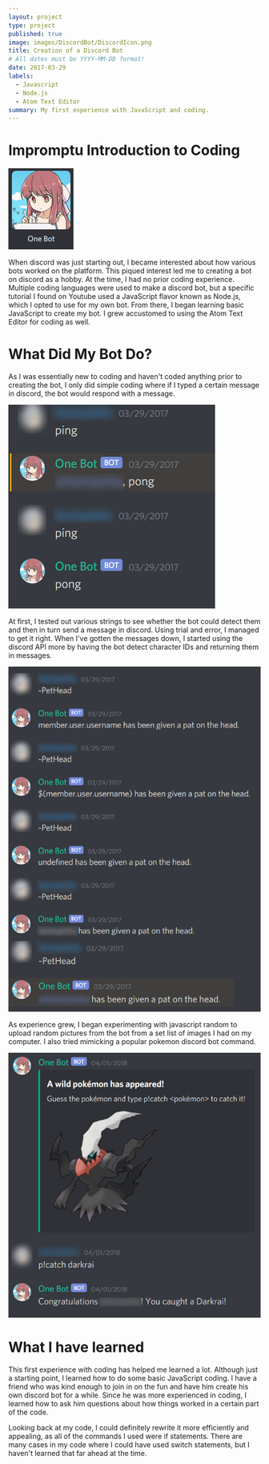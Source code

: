 ```yaml
---
layout: project
type: project
published: true
image: images/DiscordBot/DiscordIcon.png
title: Creation of a Discord Bot
# All dates must be YYYY-MM-DD format!
date: 2017-03-29
labels:
  - Javascript
  - Node.js
  - Atom Text Editor
summary: My first experience with JavaScript and coding.
---
```


# Impromptu Introduction to Coding

<img class="ui medium right floated rounded image" src="../images/DiscordBot/one bot.png">

When discord was just starting out, I became interested about how various bots worked on the platform. This piqued interest led me to creating a bot on discord as a hobby. At the time, I had no prior coding experience. Multiple coding languages were used to make a discord bot, but a specific tutorial I found on Youtube used a JavaScript flavor known as Node.js, which I opted to use for my own bot. From there, I began learning basic JavaScript to create my bot. I grew accustomed to using the Atom Text Editor for coding as well.

# What Did My Bot Do?

As I was essentially new to coding and haven't coded anything prior to creating the bot, I only did simple coding where if I typed a certain message in discord, the bot would respond with a message.

<img class="ui medium right floated rounded image" src="../images/DiscordBot/ping.png">

At first, I tested out various strings to see whether the bot could detect them and then in turn send a message in discord. Using trial and error, I managed to get it right. When I've gotten the messages down, I started using the discord API more by having the bot detect character IDs and returning them in messages.

<img class="ui medium right floated rounded image" src="../images/DiscordBot/PetHeadSuccess.png">

As experience grew, I began experimenting with javascript random to upload random pictures from the bot from a set list of images I had on my computer. I also tried mimicking a popular pokemon discord bot command.

<img class="ui medium right floated rounded image" src="../images/DiscordBot/pokemon.png">

# What I have learned

This first experience with coding has helped me learned a lot. Although just a starting point, I learned how to do some basic JavaScript coding. I have a friend who was kind enough to join in on the fun and have him create his own discord bot for a while. Since he was more experienced in coding, I learned how to ask him questions about how things worked in a certain part of the code.

Looking back at my code, I could definitely rewrite it more efficiently and appealing, as all of the commands I used were if statements. There are many cases in my code where I could have used switch statements, but I haven't learned that far ahead at the time.
